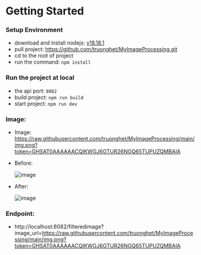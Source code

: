 # Getting Started
### Setup Environment
- download and install nodejs: [v18.18.1](https://nodejs.org/en/blog/release/v18.18.1)
- pull project: https://github.com/truonghet/MyImageProcessing.git
- cd to the root of project
- run the command: `npm install`
### Run the project at local
- the api port: `8082`
- build project: `npm run build`
- start project: `npm run dev`
### Image:
- Image: https://raw.githubusercontent.com/truonghet/MyImageProcessing/main/img.png?token=GHSAT0AAAAAACQIKWGJ6GTUR26NGQ65TUPUZQMBAIA
- Before:
  
  ![image](https://github.com/truonghet/MyImageProcessing/assets/9692983/9f156746-dfdb-421a-ad3f-732a03d403cd)

- After:
  
  ![image](https://github.com/truonghet/MyImageProcessing/assets/9692983/6a2c9215-1e68-48fd-abbf-b4f4348cd209)

### Endpoint:
- http://localhost:8082/filteredimage?image_url=https://raw.githubusercontent.com/truonghet/MyImageProcessing/main/img.png?token=GHSAT0AAAAAACQIKWGJ6GTUR26NGQ65TUPUZQMBAIA
